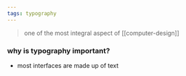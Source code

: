 ```yaml
---
tags: typography
---
```


> one of the most integral aspect of [[computer-design]]

### why is typography important?
- most interfaces are made up of text
